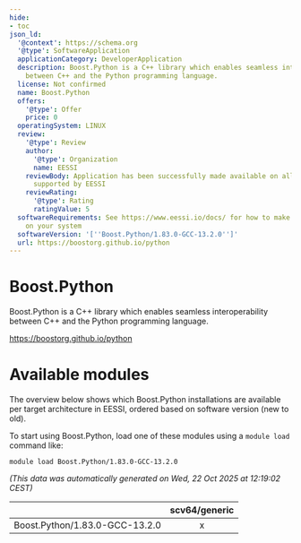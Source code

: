 ```yaml
---
hide:
- toc
json_ld:
  '@context': https://schema.org
  '@type': SoftwareApplication
  applicationCategory: DeveloperApplication
  description: Boost.Python is a C++ library which enables seamless interoperability
    between C++ and the Python programming language.
  license: Not confirmed
  name: Boost.Python
  offers:
    '@type': Offer
    price: 0
  operatingSystem: LINUX
  review:
    '@type': Review
    author:
      '@type': Organization
      name: EESSI
    reviewBody: Application has been successfully made available on all architectures
      supported by EESSI
    reviewRating:
      '@type': Rating
      ratingValue: 5
  softwareRequirements: See https://www.eessi.io/docs/ for how to make EESSI available
    on your system
  softwareVersion: '[''Boost.Python/1.83.0-GCC-13.2.0'']'
  url: https://boostorg.github.io/python
---
```


Boost.Python
============


Boost.Python is a C++ library which enables seamless interoperability between C++ and the Python programming language.

https://boostorg.github.io/python
# Available modules


The overview below shows which Boost.Python installations are available per target architecture in EESSI, ordered based on software version (new to old).

To start using Boost.Python, load one of these modules using a `module load` command like:

```shell
module load Boost.Python/1.83.0-GCC-13.2.0
```

*(This data was automatically generated on Wed, 22 Oct 2025 at 12:19:02 CEST)*

| |scv64/generic|
| :---: | :---: |
|Boost.Python/1.83.0-GCC-13.2.0|x|
